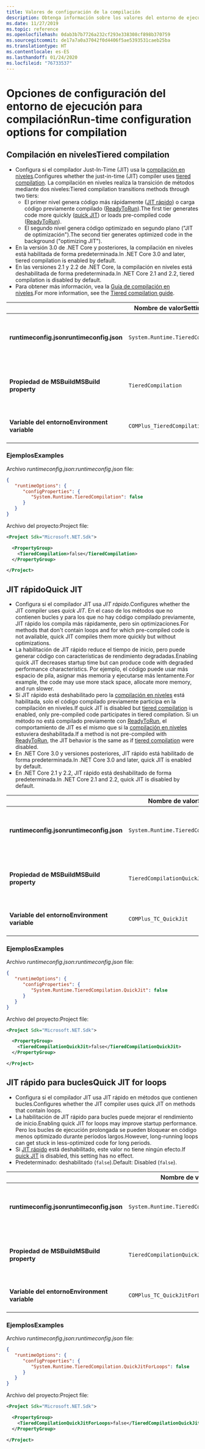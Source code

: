```yaml
---
title: Valores de configuración de la compilación
description: Obtenga información sobre los valores del entorno de ejecución que configuran cómo funciona el compilador JIT para las aplicaciones de .NET Core.
ms.date: 11/27/2019
ms.topic: reference
ms.openlocfilehash: 0dab3b7b7726a232cf293e338308cf898b370759
ms.sourcegitcommit: de17a7a0a37042f0d4406f5ae5393531caeb25ba
ms.translationtype: HT
ms.contentlocale: es-ES
ms.lasthandoff: 01/24/2020
ms.locfileid: "76733537"
---
```

# <a name="run-time-configuration-options-for-compilation"></a><span data-ttu-id="9ff22-103">Opciones de configuración del entorno de ejecución para compilación</span><span class="sxs-lookup"><span data-stu-id="9ff22-103">Run-time configuration options for compilation</span></span>

## <a name="tiered-compilation"></a><span data-ttu-id="9ff22-104">Compilación en niveles</span><span class="sxs-lookup"><span data-stu-id="9ff22-104">Tiered compilation</span></span>

- <span data-ttu-id="9ff22-105">Configura si el compilador Just-In-Time (JIT) usa la [compilación en niveles](../whats-new/dotnet-core-3-0.md#tiered-compilation).</span><span class="sxs-lookup"><span data-stu-id="9ff22-105">Configures whether the just-in-time (JIT) compiler uses [tiered compilation](../whats-new/dotnet-core-3-0.md#tiered-compilation).</span></span> <span data-ttu-id="9ff22-106">La compilación en niveles realiza la transición de métodos mediante dos niveles:</span><span class="sxs-lookup"><span data-stu-id="9ff22-106">Tiered compilation transitions methods through two tiers:</span></span>
  - <span data-ttu-id="9ff22-107">El primer nivel genera código más rápidamente ([JIT rápido](#quick-jit)) o carga código previamente compilado ([ReadyToRun](../whats-new/dotnet-core-3-0.md#readytorun-images)).</span><span class="sxs-lookup"><span data-stu-id="9ff22-107">The first tier generates code more quickly ([quick JIT](#quick-jit)) or loads pre-compiled code ([ReadyToRun](../whats-new/dotnet-core-3-0.md#readytorun-images)).</span></span>
  - <span data-ttu-id="9ff22-108">El segundo nivel genera código optimizado en segundo plano ("JIT de optimización").</span><span class="sxs-lookup"><span data-stu-id="9ff22-108">The second tier generates optimized code in the background ("optimizing JIT").</span></span>
- <span data-ttu-id="9ff22-109">En la versión 3.0 de .NET Core y posteriores, la compilación en niveles está habilitada de forma predeterminada.</span><span class="sxs-lookup"><span data-stu-id="9ff22-109">In .NET Core 3.0 and later, tiered compilation is enabled by default.</span></span>
- <span data-ttu-id="9ff22-110">En las versiones 2.1 y 2.2 de .NET Core, la compilación en niveles está deshabilitada de forma predeterminada.</span><span class="sxs-lookup"><span data-stu-id="9ff22-110">In .NET Core 2.1 and 2.2, tiered compilation is disabled by default.</span></span>
- <span data-ttu-id="9ff22-111">Para obtener más información, vea la [Guía de compilación en niveles](https://github.com/dotnet/runtime/blob/master/docs/design/features/tiered-compilation-guide.md).</span><span class="sxs-lookup"><span data-stu-id="9ff22-111">For more information, see the [Tiered compilation guide](https://github.com/dotnet/runtime/blob/master/docs/design/features/tiered-compilation-guide.md).</span></span>

| | <span data-ttu-id="9ff22-112">Nombre de valor</span><span class="sxs-lookup"><span data-stu-id="9ff22-112">Setting name</span></span> | <span data-ttu-id="9ff22-113">Valores</span><span class="sxs-lookup"><span data-stu-id="9ff22-113">Values</span></span> |
| - | - | - |
| <span data-ttu-id="9ff22-114">**runtimeconfig.json**</span><span class="sxs-lookup"><span data-stu-id="9ff22-114">**runtimeconfig.json**</span></span> | `System.Runtime.TieredCompilation` | <span data-ttu-id="9ff22-115">`true`: habilitado.</span><span class="sxs-lookup"><span data-stu-id="9ff22-115">`true` - enabled</span></span><br/><span data-ttu-id="9ff22-116">`false`: deshabilitado.</span><span class="sxs-lookup"><span data-stu-id="9ff22-116">`false` - disabled</span></span> |
| <span data-ttu-id="9ff22-117">**Propiedad de MSBuild**</span><span class="sxs-lookup"><span data-stu-id="9ff22-117">**MSBuild property**</span></span> | `TieredCompilation` | <span data-ttu-id="9ff22-118">`true`: habilitado.</span><span class="sxs-lookup"><span data-stu-id="9ff22-118">`true` - enabled</span></span><br/><span data-ttu-id="9ff22-119">`false`: deshabilitado.</span><span class="sxs-lookup"><span data-stu-id="9ff22-119">`false` - disabled</span></span> |
| <span data-ttu-id="9ff22-120">**Variable del entorno**</span><span class="sxs-lookup"><span data-stu-id="9ff22-120">**Environment variable**</span></span> | `COMPlus_TieredCompilation` | <span data-ttu-id="9ff22-121">`1`: habilitado.</span><span class="sxs-lookup"><span data-stu-id="9ff22-121">`1` - enabled</span></span><br/><span data-ttu-id="9ff22-122">`0`: deshabilitado.</span><span class="sxs-lookup"><span data-stu-id="9ff22-122">`0` - disabled</span></span> |

### <a name="examples"></a><span data-ttu-id="9ff22-123">Ejemplos</span><span class="sxs-lookup"><span data-stu-id="9ff22-123">Examples</span></span>

<span data-ttu-id="9ff22-124">Archivo *runtimeconfig.json*:</span><span class="sxs-lookup"><span data-stu-id="9ff22-124">*runtimeconfig.json* file:</span></span>

```json
{
   "runtimeOptions": {
      "configProperties": {
         "System.Runtime.TieredCompilation": false
      }
   }
}
```

<span data-ttu-id="9ff22-125">Archivo del proyecto:</span><span class="sxs-lookup"><span data-stu-id="9ff22-125">Project file:</span></span>

```xml
<Project Sdk="Microsoft.NET.Sdk">

  <PropertyGroup>
    <TieredCompilation>false</TieredCompilation>
  </PropertyGroup>

</Project>
```

## <a name="quick-jit"></a><span data-ttu-id="9ff22-126">JIT rápido</span><span class="sxs-lookup"><span data-stu-id="9ff22-126">Quick JIT</span></span>

- <span data-ttu-id="9ff22-127">Configura si el compilador JIT usa *JIT rápido*.</span><span class="sxs-lookup"><span data-stu-id="9ff22-127">Configures whether the JIT compiler uses *quick JIT*.</span></span> <span data-ttu-id="9ff22-128">En el caso de los métodos que no contienen bucles y para los que no hay código compilado previamente, JIT rápido los compila más rápidamente, pero sin optimizaciones.</span><span class="sxs-lookup"><span data-stu-id="9ff22-128">For methods that don't contain loops and for which pre-compiled code is not available, quick JIT compiles them more quickly but without optimizations.</span></span>
- <span data-ttu-id="9ff22-129">La habilitación de JIT rápido reduce el tiempo de inicio, pero puede generar código con características de rendimiento degradadas.</span><span class="sxs-lookup"><span data-stu-id="9ff22-129">Enabling quick JIT decreases startup time but can produce code with degraded performance characteristics.</span></span> <span data-ttu-id="9ff22-130">Por ejemplo, el código puede usar más espacio de pila, asignar más memoria y ejecutarse más lentamente.</span><span class="sxs-lookup"><span data-stu-id="9ff22-130">For example, the code may use more stack space, allocate more memory, and run slower.</span></span>
- <span data-ttu-id="9ff22-131">Si JIT rápido está deshabilitado pero la [compilación en niveles](#tiered-compilation) está habilitada, solo el código compilado previamente participa en la compilación en niveles.</span><span class="sxs-lookup"><span data-stu-id="9ff22-131">If quick JIT is disabled but [tiered compilation](#tiered-compilation) is enabled, only pre-compiled code participates in tiered compilation.</span></span> <span data-ttu-id="9ff22-132">Si un método no está compilado previamente con [ReadyToRun](../whats-new/dotnet-core-3-0.md#readytorun-images), el comportamiento de JIT es el mismo que si la [compilación en niveles](#tiered-compilation) estuviera deshabilitada.</span><span class="sxs-lookup"><span data-stu-id="9ff22-132">If a method is not pre-compiled with [ReadyToRun](../whats-new/dotnet-core-3-0.md#readytorun-images), the JIT behavior is the same as if [tiered compilation](#tiered-compilation) were disabled.</span></span>
- <span data-ttu-id="9ff22-133">En .NET Core 3.0 y versiones posteriores, JIT rápido está habilitado de forma predeterminada.</span><span class="sxs-lookup"><span data-stu-id="9ff22-133">In .NET Core 3.0 and later, quick JIT is enabled by default.</span></span>
- <span data-ttu-id="9ff22-134">En .NET Core 2.1 y 2.2, JIT rápido está deshabilitado de forma predeterminada.</span><span class="sxs-lookup"><span data-stu-id="9ff22-134">In .NET Core 2.1 and 2.2, quick JIT is disabled by default.</span></span>

| | <span data-ttu-id="9ff22-135">Nombre de valor</span><span class="sxs-lookup"><span data-stu-id="9ff22-135">Setting name</span></span> | <span data-ttu-id="9ff22-136">Valores</span><span class="sxs-lookup"><span data-stu-id="9ff22-136">Values</span></span> |
| - | - | - |
| <span data-ttu-id="9ff22-137">**runtimeconfig.json**</span><span class="sxs-lookup"><span data-stu-id="9ff22-137">**runtimeconfig.json**</span></span> | `System.Runtime.TieredCompilation.QuickJit` | <span data-ttu-id="9ff22-138">`true`: habilitado.</span><span class="sxs-lookup"><span data-stu-id="9ff22-138">`true` - enabled</span></span><br/><span data-ttu-id="9ff22-139">`false`: deshabilitado.</span><span class="sxs-lookup"><span data-stu-id="9ff22-139">`false` - disabled</span></span> |
| <span data-ttu-id="9ff22-140">**Propiedad de MSBuild**</span><span class="sxs-lookup"><span data-stu-id="9ff22-140">**MSBuild property**</span></span> | `TieredCompilationQuickJit` | <span data-ttu-id="9ff22-141">`true`: habilitado.</span><span class="sxs-lookup"><span data-stu-id="9ff22-141">`true` - enabled</span></span><br/><span data-ttu-id="9ff22-142">`false`: deshabilitado.</span><span class="sxs-lookup"><span data-stu-id="9ff22-142">`false` - disabled</span></span> |
| <span data-ttu-id="9ff22-143">**Variable del entorno**</span><span class="sxs-lookup"><span data-stu-id="9ff22-143">**Environment variable**</span></span> | `COMPlus_TC_QuickJit` | <span data-ttu-id="9ff22-144">`1`: habilitado.</span><span class="sxs-lookup"><span data-stu-id="9ff22-144">`1` - enabled</span></span><br/><span data-ttu-id="9ff22-145">`0`: deshabilitado.</span><span class="sxs-lookup"><span data-stu-id="9ff22-145">`0` - disabled</span></span> |

### <a name="examples"></a><span data-ttu-id="9ff22-146">Ejemplos</span><span class="sxs-lookup"><span data-stu-id="9ff22-146">Examples</span></span>

<span data-ttu-id="9ff22-147">Archivo *runtimeconfig.json*:</span><span class="sxs-lookup"><span data-stu-id="9ff22-147">*runtimeconfig.json* file:</span></span>

```json
{
   "runtimeOptions": {
      "configProperties": {
         "System.Runtime.TieredCompilation.QuickJit": false
      }
   }
}
```

<span data-ttu-id="9ff22-148">Archivo del proyecto:</span><span class="sxs-lookup"><span data-stu-id="9ff22-148">Project file:</span></span>

```xml
<Project Sdk="Microsoft.NET.Sdk">

  <PropertyGroup>
    <TieredCompilationQuickJit>false</TieredCompilationQuickJit>
  </PropertyGroup>

</Project>
```

## <a name="quick-jit-for-loops"></a><span data-ttu-id="9ff22-149">JIT rápido para bucles</span><span class="sxs-lookup"><span data-stu-id="9ff22-149">Quick JIT for loops</span></span>

- <span data-ttu-id="9ff22-150">Configura si el compilador JIT usa JIT rápido en métodos que contienen bucles.</span><span class="sxs-lookup"><span data-stu-id="9ff22-150">Configures whether the JIT compiler uses quick JIT on methods that contain loops.</span></span>
- <span data-ttu-id="9ff22-151">La habilitación de JIT rápido para bucles puede mejorar el rendimiento de inicio.</span><span class="sxs-lookup"><span data-stu-id="9ff22-151">Enabling quick JIT for loops may improve startup performance.</span></span> <span data-ttu-id="9ff22-152">Pero los bucles de ejecución prolongada se pueden bloquear en código menos optimizado durante períodos largos.</span><span class="sxs-lookup"><span data-stu-id="9ff22-152">However, long-running loops can get stuck in less-optimized code for long periods.</span></span>
- <span data-ttu-id="9ff22-153">Si [JIT rápido](#quick-jit) está deshabilitado, este valor no tiene ningún efecto.</span><span class="sxs-lookup"><span data-stu-id="9ff22-153">If [quick JIT](#quick-jit) is disabled, this setting has no effect.</span></span>
- <span data-ttu-id="9ff22-154">Predeterminado: deshabilitado (`false`).</span><span class="sxs-lookup"><span data-stu-id="9ff22-154">Default: Disabled (`false`).</span></span>

| | <span data-ttu-id="9ff22-155">Nombre de valor</span><span class="sxs-lookup"><span data-stu-id="9ff22-155">Setting name</span></span> | <span data-ttu-id="9ff22-156">Valores</span><span class="sxs-lookup"><span data-stu-id="9ff22-156">Values</span></span> |
| - | - | - |
| <span data-ttu-id="9ff22-157">**runtimeconfig.json**</span><span class="sxs-lookup"><span data-stu-id="9ff22-157">**runtimeconfig.json**</span></span> | `System.Runtime.TieredCompilation.QuickJitForLoops` | <span data-ttu-id="9ff22-158">`false`: deshabilitado.</span><span class="sxs-lookup"><span data-stu-id="9ff22-158">`false` - disabled</span></span><br/><span data-ttu-id="9ff22-159">`true`: habilitado.</span><span class="sxs-lookup"><span data-stu-id="9ff22-159">`true` - enabled</span></span> |
| <span data-ttu-id="9ff22-160">**Propiedad de MSBuild**</span><span class="sxs-lookup"><span data-stu-id="9ff22-160">**MSBuild property**</span></span> | `TieredCompilationQuickJitForLoops` | <span data-ttu-id="9ff22-161">`false`: deshabilitado.</span><span class="sxs-lookup"><span data-stu-id="9ff22-161">`false` - disabled</span></span><br/><span data-ttu-id="9ff22-162">`true`: habilitado.</span><span class="sxs-lookup"><span data-stu-id="9ff22-162">`true` - enabled</span></span> |
| <span data-ttu-id="9ff22-163">**Variable del entorno**</span><span class="sxs-lookup"><span data-stu-id="9ff22-163">**Environment variable**</span></span> | `COMPlus_TC_QuickJitForLoops` | <span data-ttu-id="9ff22-164">`0`: deshabilitado.</span><span class="sxs-lookup"><span data-stu-id="9ff22-164">`0` - disabled</span></span><br/><span data-ttu-id="9ff22-165">`1`: habilitado.</span><span class="sxs-lookup"><span data-stu-id="9ff22-165">`1` - enabled</span></span> |

### <a name="examples"></a><span data-ttu-id="9ff22-166">Ejemplos</span><span class="sxs-lookup"><span data-stu-id="9ff22-166">Examples</span></span>

<span data-ttu-id="9ff22-167">Archivo *runtimeconfig.json*:</span><span class="sxs-lookup"><span data-stu-id="9ff22-167">*runtimeconfig.json* file:</span></span>

```json
{
   "runtimeOptions": {
      "configProperties": {
         "System.Runtime.TieredCompilation.QuickJitForLoops": false
      }
   }
}
```

<span data-ttu-id="9ff22-168">Archivo del proyecto:</span><span class="sxs-lookup"><span data-stu-id="9ff22-168">Project file:</span></span>

```xml
<Project Sdk="Microsoft.NET.Sdk">

  <PropertyGroup>
    <TieredCompilationQuickJitForLoops>false</TieredCompilationQuickJitForLoops>
  </PropertyGroup>

</Project>
```
